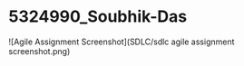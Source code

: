 # 5324990\_Soubhik-Das





!\[Agile Assignment Screenshot](SDLC/sdlc agile assignment screenshot.png)

